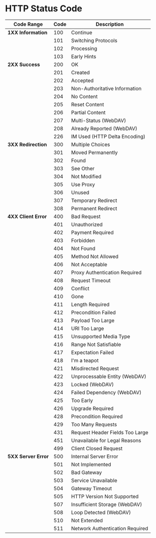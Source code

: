 # HTTP Status Code

| Code Range | Code | Description                          |
|------------|------|--------------------------------------|
| **1XX Information** | 100  | Continue                             |
|            | 101  | Switching Protocols                 |
|            | 102  | Processing                          |
|            | 103  | Early Hints                         |
| **2XX Success**     | 200  | OK                                   |
|            | 201  | Created                             |
|            | 202  | Accepted                            |
|            | 203  | Non-Authoritative Information       |
|            | 204  | No Content                          |
|            | 205  | Reset Content                       |
|            | 206  | Partial Content                     |
|            | 207  | Multi-Status (WebDAV)               |
|            | 208  | Already Reported (WebDAV)           |
|            | 226  | IM Used (HTTP Delta Encoding)       |
| **3XX Redirection** | 300  | Multiple Choices                    |
|            | 301  | Moved Permanently                   |
|            | 302  | Found                               |
|            | 303  | See Other                           |
|            | 304  | Not Modified                        |
|            | 305  | Use Proxy                           |
|            | 306  | Unused                              |
|            | 307  | Temporary Redirect                  |
|            | 308  | Permanent Redirect                  |
| **4XX Client Error** | 400  | Bad Request                        |
|            | 401  | Unauthorized                        |
|            | 402  | Payment Required                    |
|            | 403  | Forbidden                           |
|            | 404  | Not Found                           |
|            | 405  | Method Not Allowed                  |
|            | 406  | Not Acceptable                      |
|            | 407  | Proxy Authentication Required       |
|            | 408  | Request Timeout                     |
|            | 409  | Conflict                            |
|            | 410  | Gone                                |
|            | 411  | Length Required                     |
|            | 412  | Precondition Failed                 |
|            | 413  | Payload Too Large                  |
|            | 414  | URI Too Large                      |
|            | 415  | Unsupported Media Type              |
|            | 416  | Range Not Satisfiable               |
|            | 417  | Expectation Failed                  |
|            | 418  | I'm a teapot                        |
|            | 421  | Misdirected Request                 |
|            | 422  | Unprocessable Entity (WebDAV)       |
|            | 423  | Locked (WebDAV)                     |
|            | 424  | Failed Dependency (WebDAV)          |
|            | 425  | Too Early                           |
|            | 426  | Upgrade Required                    |
|            | 428  | Precondition Required               |
|            | 429  | Too Many Requests                   |
|            | 431  | Request Header Fields Too Large     |
|            | 451  | Unavailable for Legal Reasons       |
|            | 499  | Client Closed Request               |
| **5XX Server Error** | 500  | Internal Server Error              |
|            | 501  | Not Implemented                     |
|            | 502  | Bad Gateway                         |
|            | 503  | Service Unavailable                 |
|            | 504  | Gateway Timeout                     |
|            | 505  | HTTP Version Not Supported          |
|            | 507  | Insufficient Storage (WebDAV)       |
|            | 508  | Loop Detected (WebDAV)              |
|            | 510  | Not Extended                        |
|            | 511  | Network Authentication Required     |
